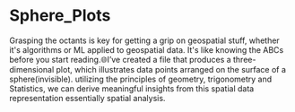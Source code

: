 # Sphere_Plots

Grasping the octants is key for getting a grip on geospatial stuff, whether it's algorithms or ML applied to geospatial data. It's like knowing the ABCs before you start reading.🌐I’ve created a file that produces a three-dimensional plot, which illustrates data points arranged on the surface of a sphere(invisible). utilizing the principles of geometry, trigonometry and Statistics, we can derive meaningful insights from this spatial data representation essentially spatial analysis.
